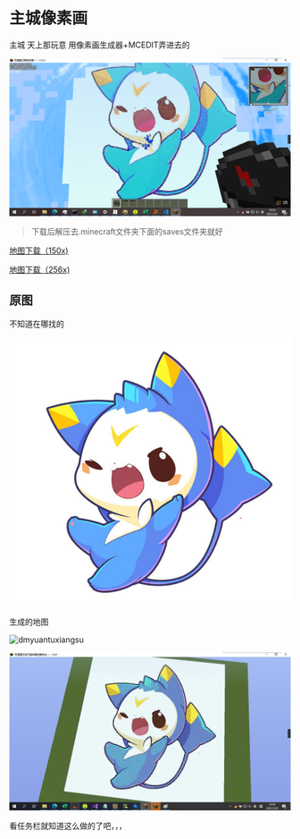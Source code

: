 # 主城像素画

主城 天上那玩意 用像素画生成器+MCEDIT弄进去的

![image-20210206101923648](2.assets/image-20210206101923648.png)

> 下载后解压去.minecraft文件夹下面的saves文件夹就好

<a href="2.assets/迪莫 150x.zip" target="_blank">地图下载（150x)</a>

<a href="2.assets/迪莫 256x.zip" target="_blank">地图下载（256x)</a>

## 原图

不知道在哪找的

![dmyuantu](2.assets/dmyuantu.jpg)

生成的地图

![dmyuantuxiangsu](2.assets/dmyuantuxiangsu.png)

![image-20210207120633228](2.assets/image-20210207120633228.png)

看任务栏就知道这么做的了吧，，，